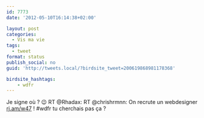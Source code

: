 ```yaml
---
id: 7773
date: '2012-05-10T16:14:38+02:00'

layout: post
categories:
  - Vis ma vie
tags:
  - tweet
format: status
publish_social: no
guid: 'http://tweets.local/?birdsite_tweet=200619868981178368'

birdsite_hashtags:
    - wdfr
---
```


Je signe où ? 😉 RT @Rhadax: RT @chrishrmnn: On recrute un webdesigner [rj.am/w47](http://rj.am/w47) ! #wdfr tu cherchais pas ça ?